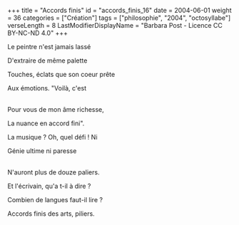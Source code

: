 +++
title = "Accords finis"
id = "accords_finis_16"
date = 2004-06-01
weight = 36
categories = ["Création"]
tags = ["philosophie", "2004", "octosyllabe"]
verseLength = 8
LastModifierDisplayName = "Barbara Post - Licence CC BY-NC-ND 4.0"
+++

Le peintre n'est jamais lassé

D'extraire de même palette

Touches, éclats que son coeur prête

Aux émotions. "Voilà, c'est

 \
Pour vous de mon âme richesse,

La nuance en accord fini".

La musique ? Oh, quel défi ! Ni

Génie ultime ni paresse

 \
N'auront plus de douze paliers.

Et l'écrivain, qu'a t-il à dire ?

Combien de langues faut-il lire ?

Accords finis des arts, piliers.
